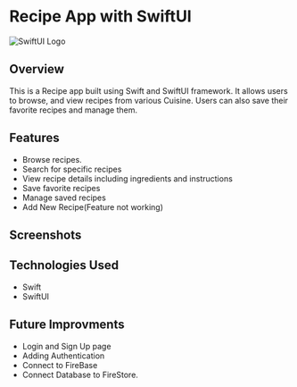 # Recipe App with SwiftUI

![SwiftUI Logo](https://swift.org/assets/images/swiftui/swiftui-512x512.png)

## Overview

This is a Recipe app built using Swift and SwiftUI framework. It allows users to browse, and view recipes from various Cuisine. Users can also save their favorite recipes and manage them.

## Features

- Browse recipes.
- Search for specific recipes
- View recipe details including ingredients and instructions
- Save favorite recipes
- Manage saved recipes
- Add New Recipe(Feature not working)
## Screenshots

## Technologies Used
- Swift
- SwiftUI

## Future Improvments 
- Login and Sign Up page
- Adding Authentication
- Connect to FireBase
- Connect Database to FireStore.
